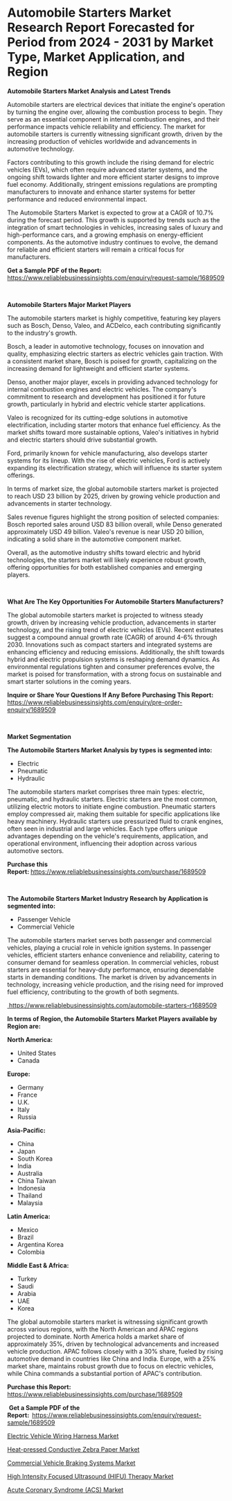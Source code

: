 <p><h1>Automobile Starters Market Research Report Forecasted for Period from 2024 -  2031 by Market Type, Market Application, and Region</h1></p><p><strong>Automobile Starters Market Analysis and Latest Trends</strong></p>
<p><p>Automobile starters are electrical devices that initiate the engine's operation by turning the engine over, allowing the combustion process to begin. They serve as an essential component in internal combustion engines, and their performance impacts vehicle reliability and efficiency. The market for automobile starters is currently witnessing significant growth, driven by the increasing production of vehicles worldwide and advancements in automotive technology.</p><p>Factors contributing to this growth include the rising demand for electric vehicles (EVs), which often require advanced starter systems, and the ongoing shift towards lighter and more efficient starter designs to improve fuel economy. Additionally, stringent emissions regulations are prompting manufacturers to innovate and enhance starter systems for better performance and reduced environmental impact.</p><p>The Automobile Starters Market is expected to grow at a CAGR of 10.7% during the forecast period. This growth is supported by trends such as the integration of smart technologies in vehicles, increasing sales of luxury and high-performance cars, and a growing emphasis on energy-efficient components. As the automotive industry continues to evolve, the demand for reliable and efficient starters will remain a critical focus for manufacturers.</p></p>
<p><strong>Get a Sample PDF of the Report:&nbsp;</strong> <a href="https://www.reliablebusinessinsights.com/enquiry/request-sample/1689509?utm_campaign=48&utm_medium=2&utm_source=Github&utm_content=ia&utm_term=03112024&utm_id=automobile-starters">https://www.reliablebusinessinsights.com/enquiry/request-sample/1689509</a></p>
<p>&nbsp;</p>
<p><strong>Automobile Starters Major Market Players</strong></p>
<p><p>The automobile starters market is highly competitive, featuring key players such as Bosch, Denso, Valeo, and ACDelco, each contributing significantly to the industry's growth. </p><p>Bosch, a leader in automotive technology, focuses on innovation and quality, emphasizing electric starters as electric vehicles gain traction. With a consistent market share, Bosch is poised for growth, capitalizing on the increasing demand for lightweight and efficient starter systems.</p><p>Denso, another major player, excels in providing advanced technology for internal combustion engines and electric vehicles. The company's commitment to research and development has positioned it for future growth, particularly in hybrid and electric vehicle starter applications.</p><p>Valeo is recognized for its cutting-edge solutions in automotive electrification, including starter motors that enhance fuel efficiency. As the market shifts toward more sustainable options, Valeo's initiatives in hybrid and electric starters should drive substantial growth.</p><p>Ford, primarily known for vehicle manufacturing, also develops starter systems for its lineup. With the rise of electric vehicles, Ford is actively expanding its electrification strategy, which will influence its starter system offerings.</p><p>In terms of market size, the global automobile starters market is projected to reach USD 23 billion by 2025, driven by growing vehicle production and advancements in starter technology. </p><p>Sales revenue figures highlight the strong position of selected companies: Bosch reported sales around USD 83 billion overall, while Denso generated approximately USD 49 billion. Valeo's revenue is near USD 20 billion, indicating a solid share in the automotive component market.</p><p>Overall, as the automotive industry shifts toward electric and hybrid technologies, the starters market will likely experience robust growth, offering opportunities for both established companies and emerging players.</p></p>
<p>&nbsp;</p>
<p><strong>What Are The Key Opportunities For Automobile Starters Manufacturers?</strong></p>
<p><p>The global automobile starters market is projected to witness steady growth, driven by increasing vehicle production, advancements in starter technology, and the rising trend of electric vehicles (EVs). Recent estimates suggest a compound annual growth rate (CAGR) of around 4-6% through 2030. Innovations such as compact starters and integrated systems are enhancing efficiency and reducing emissions. Additionally, the shift towards hybrid and electric propulsion systems is reshaping demand dynamics. As environmental regulations tighten and consumer preferences evolve, the market is poised for transformation, with a strong focus on sustainable and smart starter solutions in the coming years.</p></p>
<p><strong>Inquire or Share Your Questions If Any Before Purchasing This Report:</strong> <a href="https://www.reliablebusinessinsights.com/enquiry/pre-order-enquiry/1689509?utm_campaign=48&utm_medium=2&utm_source=Github&utm_content=ia&utm_term=03112024&utm_id=automobile-starters">https://www.reliablebusinessinsights.com/enquiry/pre-order-enquiry/1689509</a></p>
<p>&nbsp;</p>
<p><strong>Market Segmentation</strong></p>
<p><strong>The Automobile Starters Market Analysis by types is segmented into:</strong></p>
<p><ul><li>Electric</li><li>Pneumatic</li><li>Hydraulic</li></ul></p>
<p><p>The automobile starters market comprises three main types: electric, pneumatic, and hydraulic starters. Electric starters are the most common, utilizing electric motors to initiate engine combustion. Pneumatic starters employ compressed air, making them suitable for specific applications like heavy machinery. Hydraulic starters use pressurized fluid to crank engines, often seen in industrial and large vehicles. Each type offers unique advantages depending on the vehicle's requirements, application, and operational environment, influencing their adoption across various automotive sectors.</p></p>
<p><strong>Purchase this Report:&nbsp;</strong><a href="https://www.reliablebusinessinsights.com/purchase/1689509?utm_campaign=48&utm_medium=2&utm_source=Github&utm_content=ia&utm_term=03112024&utm_id=automobile-starters">https://www.reliablebusinessinsights.com/purchase/1689509</a></p>
<p>&nbsp;</p>
<p><strong>The Automobile Starters Market Industry Research by Application is segmented into:</strong></p>
<p><ul><li>Passenger Vehicle</li><li>Commercial Vehicle</li></ul></p>
<p><p>The automobile starters market serves both passenger and commercial vehicles, playing a crucial role in vehicle ignition systems. In passenger vehicles, efficient starters enhance convenience and reliability, catering to consumer demand for seamless operation. In commercial vehicles, robust starters are essential for heavy-duty performance, ensuring dependable starts in demanding conditions. The market is driven by advancements in technology, increasing vehicle production, and the rising need for improved fuel efficiency, contributing to the growth of both segments.</p></p>
<p><a href="https://www.reliablebusinessinsights.com/automobile-starters-r1689509?utm_campaign=48&utm_medium=2&utm_source=Github&utm_content=ia&utm_term=03112024&utm_id=automobile-starters">&nbsp;https://www.reliablebusinessinsights.com/automobile-starters-r1689509</a></p>
<p><strong>In terms of Region, the Automobile Starters Market Players available by Region are:</strong></p>
<p>
    <p> <strong> North America: </strong>
        <ul>
            <li>United States</li>
            <li>Canada</li>
        </ul>
        </p> 
    <p> <strong> Europe: </strong>
        <ul>
            <li>Germany</li>
            <li>France</li>
            <li>U.K.</li>
            <li>Italy</li>
            <li>Russia</li>
        </ul>
        </p> 
    <p> <strong> Asia-Pacific: </strong>
        <ul>
            <li>China</li>
            <li>Japan</li>
            <li>South Korea</li>
            <li>India</li>
            <li>Australia</li>
            <li>China Taiwan</li>
            <li>Indonesia</li>
            <li>Thailand</li>
            <li>Malaysia</li>
        </ul>
        </p> 
    <p> <strong> Latin America: </strong>
        <ul>
            <li>Mexico</li>
            <li>Brazil</li>
            <li>Argentina Korea</li>
            <li>Colombia</li>
        </ul>
        </p> 
    <p> <strong> Middle East & Africa: </strong>
        <ul>
            <li>Turkey</li>
            <li>Saudi</li>
            <li>Arabia</li>
            <li>UAE</li>
            <li>Korea</li>
        </ul>
    </p>
    </p>
<p><p>The global automobile starters market is witnessing significant growth across various regions, with the North American and APAC regions projected to dominate. North America holds a market share of approximately 35%, driven by technological advancements and increased vehicle production. APAC follows closely with a 30% share, fueled by rising automotive demand in countries like China and India. Europe, with a 25% market share, maintains robust growth due to focus on electric vehicles, while China commands a substantial portion of APAC's contribution.</p></p>
<p><strong>Purchase this Report: </strong><a href="https://www.reliablebusinessinsights.com/purchase/1689509?utm_campaign=48&utm_medium=2&utm_source=Github&utm_content=ia&utm_term=03112024&utm_id=automobile-starters">https://www.reliablebusinessinsights.com/purchase/1689509</a></p>
<p>&nbsp;<strong>Get a Sample PDF of the Report:&nbsp;&nbsp;</strong><a href="https://www.reliablebusinessinsights.com/enquiry/request-sample/1689509?utm_campaign=48&utm_medium=2&utm_source=Github&utm_content=ia&utm_term=03112024&utm_id=automobile-starters">https://www.reliablebusinessinsights.com/enquiry/request-sample/1689509</a></p>
<p><strong></strong></p>
<p><p><a href="https://github.com/DorinaOsmani364/Market-Research-Report-List-1/blob/main/electric-vehicle-wiring-harness-market.md?utm_campaign=48&utm_medium=2&utm_source=Github&utm_content=ia&utm_term=03112024&utm_id=automobile-starters">Electric Vehicle Wiring Harness Market</a></p><p><a href="https://www.linkedin.com/pulse/global-heat-pressed-conductive-zebra-paper-market-analysis-w9sqf?utm_campaign=48&utm_medium=2&utm_source=Github&utm_content=ia&utm_term=03112024&utm_id=automobile-starters">Heat-pressed Conductive Zebra Paper Market</a></p><p><a href="https://github.com/Armeladukagjini693/Market-Research-Report-List-1/blob/main/commercial-vehicle-braking-systems-market.md?utm_campaign=48&utm_medium=2&utm_source=Github&utm_content=ia&utm_term=03112024&utm_id=automobile-starters">Commercial Vehicle Braking Systems Market</a></p><p><a href="https://issuu.com/reportprime-2/docs/high-intensity-focused-ultrasound-h_e71134263d35a2?utm_campaign=48&utm_medium=2&utm_source=Github&utm_content=ia&utm_term=03112024&utm_id=automobile-starters">High Intensity Focused Ultrasound (HIFU) Therapy Market</a></p><p><a href="https://issuu.com/reportprime-2/docs/acute-coronary-syndrome-acs-market-_633ee30c20330e?utm_campaign=48&utm_medium=2&utm_source=Github&utm_content=ia&utm_term=03112024&utm_id=automobile-starters">Acute Coronary Syndrome (ACS) Market</a></p></p>